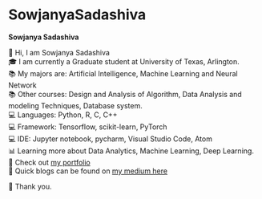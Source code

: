 # SowjanyaSadashiva

**Sowjanya Sadashiva**

:wave: Hi, I am Sowjanya Sadashiva  
:mortar_board: I am currently a Graduate student at University of Texas, Arlington.  
:books: My majors are: Artificial Intelligence, Machine Learning and Neural Network  
:books: Other courses: Design and Analysis of Algorithm, Data Analysis and modeling Techniques, Database system.   
:computer: Languages: Python, R, C, C++  
:computer: Framework: Tensorflow, scikit-learn, PyTorch  
:computer: IDE: Jupyter notebook, pycharm, Visual Studio Code, Atom  
:bar_chart: Learning more about Data Analytics, Machine Learning, Deep Learning.  
:open_file_folder: Check out [my portfolio](https://sowjanyasadashiva.com/)  
:page_with_curl: Quick blogs can be found on [my medium here](https://sadashivusowjanya.medium.com/) 

:revolving_hearts: Thank you.
